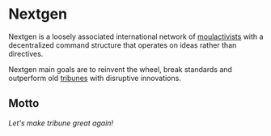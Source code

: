 # Nextgen

Nextgen is a loosely associated international network of [moulactivists](../../01_standard/moules.md)
with a decentralized command structure that operates on ideas rather than directives.

Nextgen main goals are to reinvent the wheel, break standards and outperform
old [tribunes](../../01_standard/tribune.md) with disruptive innovations.


## Motto

_Let's make tribune great again!_